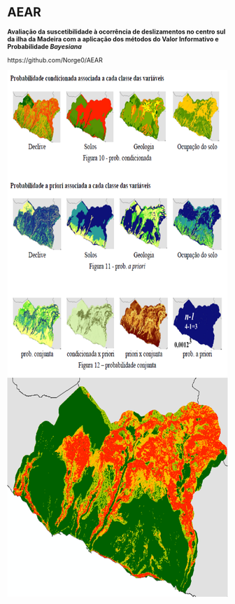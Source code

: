 # AEAR
<B>Avaliação da suscetibilidade à ocorrência de deslizamentos no centro sul
da ilha da Madeira com a aplicação dos métodos do Valor Informativo
e Probabilidade <i>Bayesiana</i></B><br>
<p></p>
https://github.com/Norge0/AEAR
<p></p>
<img src="equacao_mapas.PNG" alt="image" width="" height="700">
<img src="map_vi.png" alt="image" width="" height="500">
